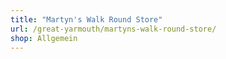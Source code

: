 ```yaml
---
title: "Martyn's Walk Round Store"
url: /great-yarmouth/martyns-walk-round-store/
shop: Allgemein
---
```

